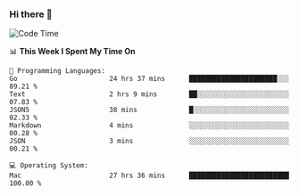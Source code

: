 ### Hi there 👋

<!--
**CrazyCollin/crazycollin** is a ✨ _special_ ✨ repository because its `README.md` (this file) appears on your GitHub profile.

Here are some ideas to get you started:

- 🔭 I’m currently working on ...
- 🌱 I’m currently learning ...
- 👯 I’m looking to collaborate on ...
- 🤔 I’m looking for help with ...
- 💬 Ask me about ...
- 📫 How to reach me: ...
- 😄 Pronouns: ...
- ⚡ Fun fact: ...
-->

<!--START_SECTION:waka-->
![Code Time](http://img.shields.io/badge/Code%20Time-5%2C407%20hrs%2031%20mins-blue)

📊 **This Week I Spent My Time On** 

```text
💬 Programming Languages: 
Go                       24 hrs 37 mins      ██████████████████████░░░   89.21 % 
Text                     2 hrs 9 mins        ██░░░░░░░░░░░░░░░░░░░░░░░   07.83 % 
JSON5                    38 mins             █░░░░░░░░░░░░░░░░░░░░░░░░   02.33 % 
Markdown                 4 mins              ░░░░░░░░░░░░░░░░░░░░░░░░░   00.28 % 
JSON                     3 mins              ░░░░░░░░░░░░░░░░░░░░░░░░░   00.21 % 

💻 Operating System: 
Mac                      27 hrs 36 mins      █████████████████████████   100.00 % 
```


<!--END_SECTION:waka-->
